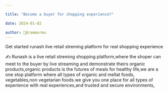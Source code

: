 ```yaml
---

title: "Become a buyer for shopping experience?"

date: 2024-01-02

author: 🙋@rammurmu
---
```


Get started runash live retail streming platform for real shopping experience

✍️ Runash is a live retail streming shopping platform,where the shoper can meet to the buyer by live streaming and demonstrate theirs organic products,organic products is the futures of meals for healthy life,we are a one stop platform where all types of organic and mellat foods, vegetables,non vegetarian foods.we give you one place for all types of experience with real experiences,and trusted and secure environments,
